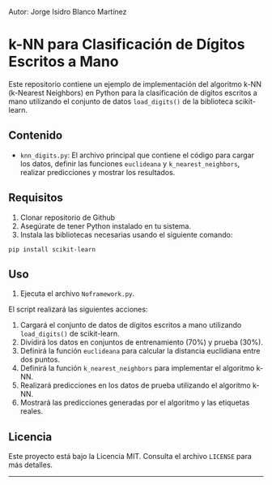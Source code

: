 Autor: Jorge Isidro Blanco Martínez
# k-NN para Clasificación de Dígitos Escritos a Mano

Este repositorio contiene un ejemplo de implementación del algoritmo k-NN (k-Nearest Neighbors) en Python para la clasificación de dígitos escritos a mano utilizando el conjunto de datos `load_digits()` de la biblioteca scikit-learn.

## Contenido

- `knn_digits.py`: El archivo principal que contiene el código para cargar los datos, definir las funciones `euclideana` y `k_nearest_neighbors`, realizar predicciones y mostrar los resultados.

## Requisitos

1. Clonar repositorio de Github
2. Asegúrate de tener Python instalado en tu sistema.
3. Instala las bibliotecas necesarias usando el siguiente comando:

```
pip install scikit-learn
```

## Uso

1. Ejecuta el archivo `Noframework.py`.

El script realizará las siguientes acciones:

1. Cargará el conjunto de datos de dígitos escritos a mano utilizando `load_digits()` de scikit-learn.
2. Dividirá los datos en conjuntos de entrenamiento (70%) y prueba (30%).
3. Definirá la función `euclideana` para calcular la distancia euclidiana entre dos puntos.
4. Definirá la función `k_nearest_neighbors` para implementar el algoritmo k-NN.
5. Realizará predicciones en los datos de prueba utilizando el algoritmo k-NN.
6. Mostrará las predicciones generadas por el algoritmo y las etiquetas reales.

## Licencia

Este proyecto está bajo la Licencia MIT. Consulta el archivo `LICENSE` para más detalles.

---